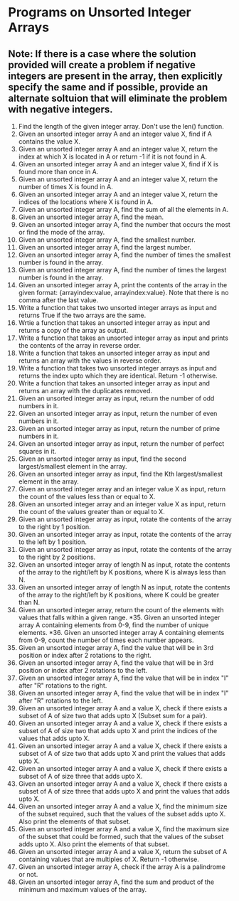 # Programs on Unsorted Integer Arrays

## Note: If there is a case where the solution provided will create a problem if negative integers are present in the array, then explicitly specify the same and if possible, provide an alternate soltuion that will eliminate the problem with negative integers.  

1. Find the length of the given integer array. Don't use the len() function.
2. Given an unsorted integer array A and an integer value X, find if A contains the value X.
3. Given an unsorted integer array A and an integer value X, return the index at which X is located in A or return -1 if it is not found in A.
4. Given an unsorted integer array A and an integer value X, find if X is found more than once in A.
5. Given an unsorted integer array A and an integer value X, return the number of times X is found in A.
6. Given an unsorted integer array A and an integer value X, return the indices of the locations where X is found in A.
7. Given an unsorted integer array A, find the sum of all the elements in A.
8. Given an unsorted integer array A, find the mean.
9. Given an unsorted integer array A, find the number that occurs the most or find the mode of the array.
10. Given an unsorted integer array A, find the smallest number.
11. Given an unsorted integer array A, find the largest number.
12. Given an unsorted integer array A, find the number of times the smallest number is found in the array.
13. Given an unsorted integer array A, find the  number of times the largest number is found in the array.
14. Given an unsorted integer array A, print the contents of the array in the given format: {arrayindex:value, arrayindex:value}. Note that there is no comma after the last value. 
15. Write a function that takes two unsorted integer arrays as input and returns True if the two arrays are the same.
16. Wrtie a function that takes an unsorted integer array as input and returns a copy of the array as output.
17. Write a function that takes an unsorted integer array as input and prints the contents of the array in reverse order.
18. Write a function that takes an unsorted integer array as input and returns an array with the values in reverse order.
19. Write a function that takes two unsorted integer arrays as input and returns the index upto which they are identical. Return -1 otherwise. 
20. Write a function that takes an unsorted integer array as input and returns an array with the duplicates removed.
21. Given an unsorted integer array as input,  return the number of odd numbers in it.
22.  Given an unsorted integer array as input,  return the number of even numbers in it.
23.  Given an unsorted integer array as input,  return the number of prime numbers in it.
24.  Given an unsorted integer array as input,  return the number of perfect squares in it.
25.  Given an unsorted integer array as input,  find the second largest/smallest element in the array.
26. Given an unsorted integer array as input,  find the Kth largest/smallest element in the array.
27. Given an unsorted integer array and an integer value X as input, return the count of the values less than or equal to X. 
28. Given an unsorted integer array and an integer value X as input, return the count of the values greater than or equal to X.
29. Given an unsorted integer array as input, rotate the contents of the array to the right by 1 position.
30. Given an unsorted integer array as input, rotate the contents of the array to the left by 1 position.
31. Given an unsorted integer array as input, rotate the contents of the array to the right by 2 positions.
32. Given an unsorted integer array of length N as input, rotate the contents of the array to the right/left by K positions, where K is always less than N. 
33. Given an unsorted integer array of length N as input, rotate the contents of the array to the right/left by K positions, where K could be greater than N.
34. Given an unsorted integer array, return the count of the elements with values that falls within a given range.
*35. Given an unsorted integer array A containing elements from 0-9, find the number of unique elements.
*36. Given an unsorted integer array A containing elements from 0-9, count the number of times each number appears.
37. Given an unsorted integer array A, find the value that will be in 3rd position or index after 2 rotations to the right.
38. Given an unsorted integer array A, find the value that will be in 3rd position or index after 2 rotations to the left.
39. Given an unsorted integer array A, find the value that will be in index "I" after "R" rotations to the right. 
40. Given an unsorted integer array A, find the value that will be in index "I" after "R" rotations to the left.
41. Given an unsorted integer array A and a value X, check if there exists a subset of A of size two that adds upto X (Subset sum for a pair).
42. Given an unsorted integer array A and a value X, check if there exists a subset of A of size two that adds upto X and print the indices of the values that adds upto X.
43. Given an unsorted integer array A and a value X, check if there exists a subset of A of size two that adds upto X and print the values that adds upto X.
44. Given an unsorted integer array A and a value X, check if there exists a subset of A of size three that adds upto X.
45. Given an unsorted integer array A and a value X, check if there exists a subset of A of size three that adds upto X and print the values that adds upto X.
46. Given an unsorted integer array A and a value X, find the minimum size of the subset required, such that the values of the subset adds upto X. Also print the elements of that subset.
47. Given an unsorted integer array A and a value X, find the maximum size of the subset that could be formed, such that the values of the subset adds upto X. Also print the elements of that subset.
48. Given an unsorted integer array A and a value X, return the subset of A containing values that are multiples of X. Return -1 otherwise. 
49. Given an unsorted integer array A, check if the array A is a palindrome or not. 
50. Given an unsorted integer array A, find the sum and product of the minimum and maximum values of the array. 
